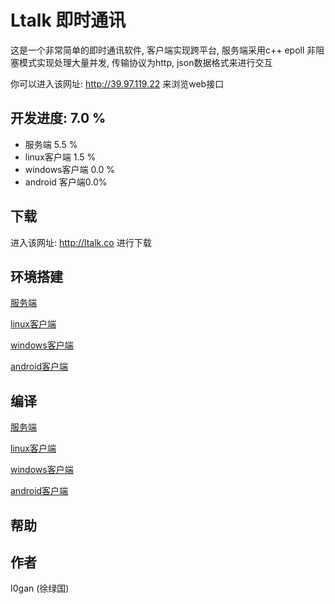 # Ltalk 即时通讯


这是一个非常简单的即时通讯软件, 客户端实现跨平台, 服务端采用c++ epoll 非阻塞模式实现处理大量并发, 传输协议为http, json数据格式来进行交互

你可以进入该网址: http://39.97.119.22 来浏览web接口




## 开发进度:  7.0 %

* 服务端 5.5 %
* linux客户端  1.5 %
* windows客户端 0.0 %
* android 客户端0.0%

## 下载

进入该网址: http://ltalk.co 进行下载



## 环境搭建

[服务端]()

[linux客户端]()

[windows客户端]()

[android客户端]()



## 编译

[服务端]()

[linux客户端]()

[windows客户端]()

[android客户端]()




## 帮助





## 作者

I0gan (徐绿国)

